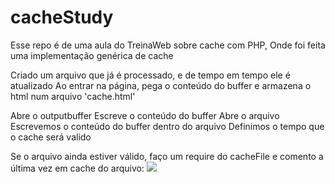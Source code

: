 # cacheStudy

Esse repo é de uma aula do TreinaWeb sobre cache com PHP,
Onde foi feita uma implementação genérica de cache

Criado um arquivo que já é processado, e de tempo em tempo ele é atualizado
Ao entrar na página, pega o conteúdo do buffer e armazena o html num arquivo 'cache.html'

Abre o outputbuffer
Escreve o conteúdo do buffer
Abre o arquivo
Escrevemos o conteúdo do buffer dentro do arquivo
Definimos o tempo que o cache será valido

Se o arquivo ainda estiver válido, faço um require do cacheFile e comento a última vez em cache do arquivo:
<img src="https://i.imgur.com/YVAzYCT.jpg"> </img>
